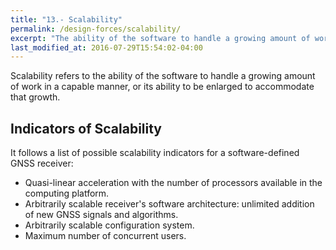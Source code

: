 ```yaml
---
title: "13.- Scalability"
permalink: /design-forces/scalability/
excerpt: "The ability of the software to handle a growing amount of work in a capable manner, or its ability to be enlarged to accommodate that growth."
last_modified_at: 2016-07-29T15:54:02-04:00
---
```


Scalability refers to the ability of the software to handle a growing amount of work in a capable manner, or its ability to be enlarged to accommodate that growth.

## Indicators of Scalability

It follows a list of possible scalability indicators for a software-defined GNSS receiver:

* Quasi-linear acceleration with the number of processors available in the computing platform.
* Arbitrarily scalable receiver's software architecture: unlimited addition of new GNSS signals and algorithms.
* Arbitrarily scalable configuration system.
* Maximum number of concurrent users.
